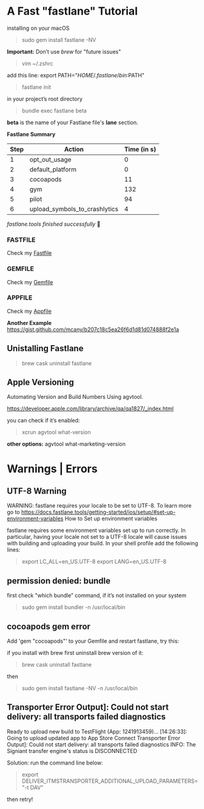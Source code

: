 # A Fast "fastlane" Tutorial

installing on your macOS

> sudo gem install fastlane -NV 

**Important:** Don’t use *brew* for "future issues"

> vim  ~/.zshrc

add this line: export PATH="$HOME/.fastlane/bin:$PATH"

> fastlane init 

in your project’s root directory

> bundle exec fastlane beta  

**beta** is the name of your Fastlane file's **lane** section.

**Fastlane Summary**

| Step | Action | Time (in s) |
|--|--|--|
| 1 | opt_out_usage | 0 |
| 2 | default_platform | 0 |
| 3 | cocoapods | 11 |
| 4 | gym | 132 |
| 5 | pilot | 94 |
| 6 | upload_symbols_to_crashlytics | 4 |

*fastlane.tools finished successfully* 🎉

### FASTFILE

Check my [Fastfile](Fastfile)

### GEMFILE

Check my [Gemfile](MyGemfile)

### APPFILE

Check my [Appfile](Appfile)

**Another Example**
https://gist.github.com/mcany/b207c18c5ea26f6d1d81d074888f2e1a

## Unistalling Fastlane

> brew cask uninstall fastlane

## Apple Versioning

Automating Version and Build Numbers Using agvtool.

https://developer.apple.com/library/archive/qa/qa1827/_index.html

you can check if it’s enabled:

> xcrun agvtool what-version

**other options:**
agvtool what-marketing-version

# Warnings | Errors

## UTF-8 Warning

WARNING: fastlane requires your locale to be set to UTF-8. To learn more go to 
https://docs.fastlane.tools/getting-started/ios/setup/#set-up-environment-variables
How to Set up environment variables

fastlane requires some environment variables set up to run correctly. In particular, having your locale not set to a UTF-8 locale will cause issues with building and uploading your build. In your shell profile add the following lines:

> export LC_ALL=en_US.UTF-8
> export LANG=en_US.UTF-8


## permission denied: bundle

first check "which bundle” command, if it’s not installed on your system

> sudo gem install bundler -n /usr/local/bin

## cocoapods gem error

 Add 'gem "cocoapods"' to your Gemfile and restart fastlane, try this:

if you install with brew first uninstall brew version of it:

> brew cask uninstall fastlane

then
> sudo gem install fastlane -NV -n /usr/local/bin


## Transporter Error Output]: Could not start delivery: all transports failed diagnostics

Ready to upload new build to TestFlight (App: 1241913459)...
[14:26:33]: Going to upload updated app to App Store Connect
Transporter Error Output]: Could not start delivery: all transports failed diagnostics
INFO: The Signiant transfer engine's status is DISCONNECTED

Solution: 
run the command line below:

> export DELIVER_ITMSTRANSPORTER_ADDITIONAL_UPLOAD_PARAMETERS="-t DAV"

then retry!
